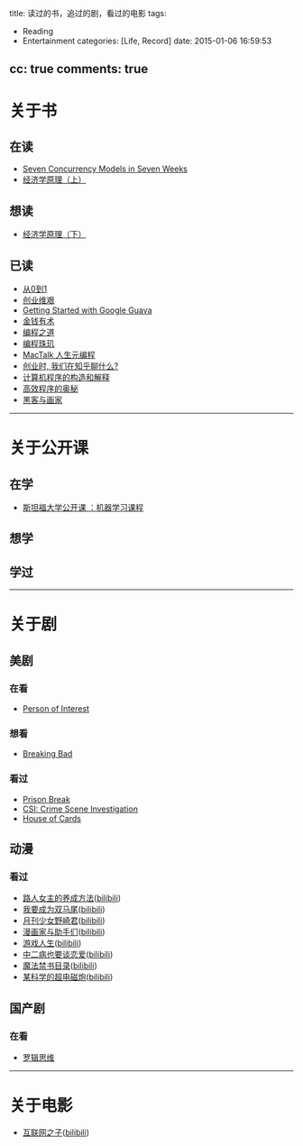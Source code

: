 title: 读过的书，追过的剧，看过的电影
tags:
  - Reading
  - Entertainment
categories: [Life, Record]
date: 2015-01-06 16:59:53

cc: true
comments: true
---

# 关于书
## 在读
+ [Seven Concurrency Models in Seven Weeks](http://book.douban.com/subject/25736606/)
+ [经济学原理（上）](http://book.douban.com/subject/1016853/)


## 想读
+ [经济学原理（下）](http://book.douban.com/subject/1029988/)

<!-- more -->

## 已读
+ [从0到1](http://book.douban.com/subject/26297606/)
+ [创业维艰](http://book.douban.com/subject/26306686/)
+ [Getting Started with Google Guava](http://book.douban.com/subject/25710862/)
+ [金钱有术](http://book.douban.com/subject/26237302/)
+ [编程之道](http://book.douban.com/subject/1899158/)
+ [编程珠玑](http://book.douban.com/subject/3227098/)
+ [MacTalk 人生元编程](http://book.douban.com/subject/25826578/)
+ [创业时, 我们在知乎聊什么?](http://book.douban.com/subject/25800616/)
+ [计算机程序的构造和解释](http://book.douban.com/subject/1148282/)
+ [高效程序的奥秘](http://book.douban.com/subject/1159177/)
+ [黑客与画家](http://book.douban.com/subject/6021440/)

---

# 关于公开课
## 在学
+ [斯坦福大学公开课 ：机器学习课程](http://v.163.com/special/opencourse/machinelearning.html)

## 想学
## 学过

---

# 关于剧
## 美剧
### 在看
+ [Person of Interest](http://tv.sohu.com/s2014/personofinterest4/)

### 想看
+ [Breaking Bad](http://movie.douban.com/subject/2373195/)

### 看过
+ [Prison Break](http://movie.douban.com/subject/1419297/)
+ [CSI: Crime Scene Investigation](http://movie.douban.com/subject/1310172/)
+ [House of Cards](http://movie.douban.com/subject/6037429/)

## 动漫
### 看过
+ [路人女主的养成方法](http://movie.douban.com/subject/25850625/)([bilibili](http://www.bilibili.com/sp/路人女主的养成方法))
+ [我要成为双马尾](http://movie.douban.com/subject/25793397/)([bilibili](http://www.bilibili.tv/sp/我，要成为双马尾%E3%80%82))
+ [月刊少女野崎君](http://movie.douban.com/subject/25850705/)([bilibili](http://www.bilibili.tv/sp/月刊少女野崎君))
+ [漫画家与助手们](http://movie.douban.com/subject/25785220/)([bilibili](http://www.bilibili.tv/sp/漫画家与助手))
+ [游戏人生](http://movie.douban.com/subject/24883272/)([bilibili](http://www.bilibili.tv/sp/NO%20GAME%20NO%20LIFE%20游戏人生))
+ [中二病也要谈恋爱](http://movie.douban.com/subject/11226092/)([bilibili](http://www.bilibili.tv/sp/中二病也要谈恋爱！))
+ [魔法禁书目录](http://movie.douban.com/subject/3251306/)([bilibili](http://www.bilibili.tv/sp/魔法禁书目录))
+ [某科学的超电磁炮](http://movie.douban.com/subject/4067827/)([bilibili](http://www.bilibili.tv/sp/某科学的超电磁炮))

## 国产剧
### 在看
+ [罗辑思维](http://www.youku.com/show_page/id_z5bdbf57c947311e3b8b7.html)


---

# 关于电影
+ [互联网之子](http://movie.douban.com/subject/25785114/)([bilibili](http://www.bilibili.com/video/av1340596/))





